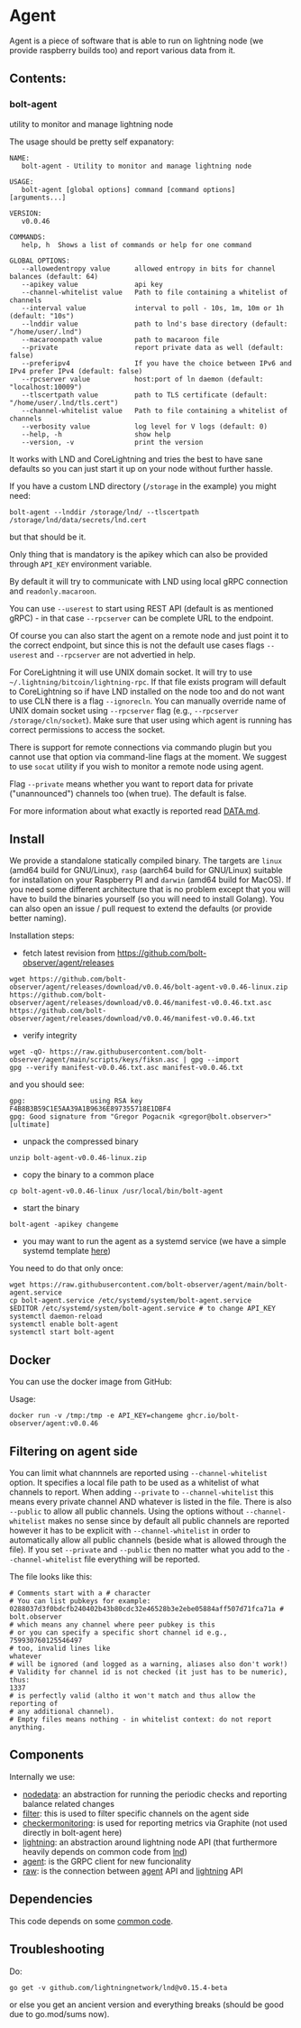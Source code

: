 # Agent

Agent is a piece of software that is able to run on lightning node (we provide raspberry builds too) and report various data from it.

## Contents:

### bolt-agent

utility to monitor and manage lightning node

The usage should be pretty self expanatory:

```
NAME:
   bolt-agent - Utility to monitor and manage lightning node

USAGE:
   bolt-agent [global options] command [command options] [arguments...]

VERSION:
   v0.0.46

COMMANDS:
   help, h  Shows a list of commands or help for one command

GLOBAL OPTIONS:
   --allowedentropy value      allowed entropy in bits for channel balances (default: 64)
   --apikey value              api key
   --channel-whitelist value   Path to file containing a whitelist of channels
   --interval value            interval to poll - 10s, 1m, 10m or 1h (default: "10s")
   --lnddir value              path to lnd's base directory (default: "/home/user/.lnd")
   --macaroonpath value        path to macaroon file
   --private                   report private data as well (default: false)
   --preferipv4                If you have the choice between IPv6 and IPv4 prefer IPv4 (default: false)
   --rpcserver value           host:port of ln daemon (default: "localhost:10009")
   --tlscertpath value         path to TLS certificate (default: "/home/user/.lnd/tls.cert")
   --channel-whitelist value   Path to file containing a whitelist of channels
   --verbosity value           log level for V logs (default: 0)
   --help, -h                  show help
   --version, -v               print the version
```

It works with LND and CoreLightning and tries the best to have sane defaults so you can just start it up on your node without further hassle.

If you have a custom LND directory (`/storage` in the example) you might need:
```
bolt-agent --lnddir /storage/lnd/ --tlscertpath /storage/lnd/data/secrets/lnd.cert
```
but that should be it.

Only thing that is mandatory is the apikey which can also be provided through `API_KEY` environment variable.

By default it will try to communicate with LND using local gRPC connection and `readonly.macaroon`.

You can use `--userest` to start using REST API (default is as mentioned gRPC) - in that case `--rpcserver` can be complete URL to the endpoint.

Of course you can also start the agent on a remote node and just point it to the correct endpoint, but since this is not the default
use cases flags `--userest` and `--rpcserver` are not advertied in help.

For CoreLightning it will use UNIX domain socket. It will try to use `~/.lightning/bitcoin/lightning-rpc`.
If that file exists program will default to CoreLightning so if have LND installed on the node too and do not want to use CLN there is a flag
`--ignorecln`. You can manually override name of UNIX domain socket using `--rpcserver` flag (e.g., `--rpcserver /storage/cln/socket`). Make sure
that user using which agent is running has correct permissions to access the socket.

There is support for remote connections via commando plugin but you cannot use that option via command-line flags at the moment. We suggest to use
`socat` utility if you wish to monitor a remote node using agent.

Flag `--private` means whether you want to report data for private ("unannounced") channels too (when true). The default is false.

For more information about what exactly is reported read [DATA.md](./DATA.md).

## Install

We provide a standalone statically compiled binary. The targets are `linux` (amd64 build for GNU/Linux), `rasp` (aarch64 build for GNU/Linux) suitable for installation on your Raspberry PI and `darwin` (amd64 build for MacOS).
If you need some different architecture that is no problem except that you will have to build the binaries yourself (so you will need to install Golang). You can also open an issue / pull request to extend the defaults (or provide better naming).

Installation steps:

* fetch latest revision from https://github.com/bolt-observer/agent/releases

```
wget https://github.com/bolt-observer/agent/releases/download/v0.0.46/bolt-agent-v0.0.46-linux.zip https://github.com/bolt-observer/agent/releases/download/v0.0.46/manifest-v0.0.46.txt.asc https://github.com/bolt-observer/agent/releases/download/v0.0.46/manifest-v0.0.46.txt
```

* verify integrity

```
wget -qO- https://raw.githubusercontent.com/bolt-observer/agent/main/scripts/keys/fiksn.asc | gpg --import
gpg --verify manifest-v0.0.46.txt.asc manifest-v0.0.46.txt
```

and you should see:
```
gpg:                using RSA key F4B8B3B59C1E5AA39A1B9636E897355718E1DBF4
gpg: Good signature from "Gregor Pogacnik <gregor@bolt.observer>" [ultimate]
```

* unpack the compressed binary

```
unzip bolt-agent-v0.0.46-linux.zip
```

* copy the binary to a common place

```
cp bolt-agent-v0.0.46-linux /usr/local/bin/bolt-agent
```

* start the binary

```
bolt-agent -apikey changeme
```

* you may want to run the agent as a systemd service (we have a simple systemd template [here](./bolt-agent.service))

You need to do that only once:

```
wget https://raw.githubusercontent.com/bolt-observer/agent/main/bolt-agent.service
cp bolt-agent.service /etc/systemd/system/bolt-agent.service
$EDITOR /etc/systemd/system/bolt-agent.service # to change API_KEY
systemctl daemon-reload
systemctl enable bolt-agent
systemctl start bolt-agent
```

## Docker

You can use the docker image from GitHub:

Usage:

```
docker run -v /tmp:/tmp -e API_KEY=changeme ghcr.io/bolt-observer/agent:v0.0.46
```

## Filtering on agent side

You can limit what channnels are reported using `--channel-whitelist` option. It specifies a local file path to be used as a whitelist of what channels to report.
When adding `--private` to `--channel-whitelist` this means every private channel AND whatever is listed in the file. There is also `--public` to allow all public channels.
Using the options without `--channel-whitelist` makes no sense since by default all public channels are reported however it has to be explicit with `--channel-whitelist` in order
to automatically allow all public channels (beside what is allowed through the file).
If you set `--private` and `--public` then no matter what you add to the `--channel-whitelist` file everything will be reported.

The file looks like this:

```
# Comments start with a # character
# You can list pubkeys for example:
0288037d3f0bdcfb240402b43b80cdc32e46528b3e2ebe05884aff507d71fca71a # bolt.observer
# which means any channel where peer pubkey is this
# or you can specify a specific short channel id e.g.,
759930760125546497
# too, invalid lines like
whatever
# will be ignored (and logged as a warning, aliases also don't work!)
# Validity for channel id is not checked (it just has to be numeric), thus:
1337
# is perfectly valid (altho it won't match and thus allow the reporting of
# any additional channel).
# Empty files means nothing - in whitelist context: do not report anything.
```

## Components

Internally we use:
* [nodedata](./nodedata): an abstraction for running the periodic checks and reporting balance related changes
* [filter](./filter): this is used to filter specific channels on the agent side
* [checkermonitoring](./checkermonitoring): is used for reporting metrics via Graphite (not used directly in bolt-agent here)
* [lightning](./lightning): an abstraction around lightning node API (that furthermore heavily depends on common code from [lnd](https://github.com/lightningnetwork/lnd))
* [agent](./agent): is the GRPC client for new funcionality
* [raw](./raw): is the connection between [agent](./agent) API and [lightning](./lightning) API

## Dependencies

This code depends on some [common code](https://github.com/bolt-observer/go_common).

## Troubleshooting

Do:
```
go get -v github.com/lightningnetwork/lnd@v0.15.4-beta
```
or else you get an ancient version and everything breaks (should be good due to go.mod/sums now).
